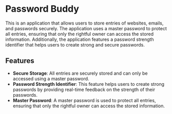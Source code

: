 # Password Buddy

This is an application that allows users to store entries of websites, emails, and passwords securely. The application uses a master password to protect all entries, ensuring that only the rightful owner can access the stored information. Additionally, the application features a password strength identifier that helps users to create strong and secure passwords.

## Features

- **Secure Storage**: All entries are securely stored and can only be accessed using a master password.
- **Password Strength Identifier**: This feature helps users to create strong passwords by providing real-time feedback on the strength of their passwords.
- **Master Password**: A master password is used to protect all entries, ensuring that only the rightful owner can access the stored information.
